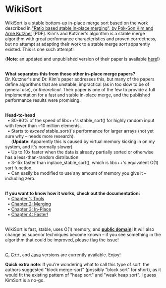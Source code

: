 WikiSort
======

WikiSort is a stable bottom-up in-place merge sort based on the work described in ["Ratio based stable in-place merging", by Pok-Son Kim and Arne Kutzner](http://ak.hanyang.ac.kr/papers/tamc2008.pdf) [PDF]. Kim's and Kutzner's algorithm is a stable merge algorithm with great performance characteristics and proven correctness, but no attempt at adapting their work to a stable merge *sort* apparently existed. This is one such attempt!

(**Note**: an updated and unpublished version of their paper is available [here](http://ak.hanyang.ac.kr/papers/performant-in-place-merging.pdf)!)<br/><br/>

**What separates this from those other in-place merge papers?**<br/>
Dr. Kutzner's and Dr. Kim's paper addresses this, but many of the papers define algorithms that are unstable, impractical (as in too slow to be of general use), or <i>theoretical</i>. Their paper is one of the few to provide a full implementation for a fast and stable in-place merge, and the published performance results were promising.<br/><br/>

**Head-to-head**<br/>
&nbsp;&nbsp;• 80-90% of the speed of libc++'s stable_sort() for highly random input with fewer than ~10 million elements.<br/>
&nbsp;&nbsp;• Starts to *exceed* stable_sort()'s performance for larger arrays (not yet sure why – needs more research).<br/>
&nbsp;&nbsp;&nbsp;&nbsp;&nbsp;(**Update**: Apparently this is caused by virtual memory kicking in on my system, and it's normally slower)<br/>
&nbsp;&nbsp;• Up to 10x faster when the data is already partially sorted or otherwise has a less-than-random distribution.<br/>
&nbsp;&nbsp;• 3-15x faster than inplace_stable_sort(), which is libc++'s equivalent O(1) sort function.<br/>
&nbsp;&nbsp;• Can easily be modified to use any amount of memory you give it – including zero.<br/><br/>

**If you want to know how it works, check out the documentation:**<br/>
&nbsp;&nbsp;• [Chapter 1: Tools](https://github.com/BonzaiThePenguin/WikiSort/blob/master/Chapter%201.%20Tools.md)<br/>
&nbsp;&nbsp;• [Chapter 2: Merging](https://github.com/BonzaiThePenguin/WikiSort/blob/master/Chapter%202.%20Merging.md)<br/>
&nbsp;&nbsp;• [Chapter 3: In-Place](https://github.com/BonzaiThePenguin/WikiSort/blob/master/Chapter%203.%20In-Place.md)<br/>
&nbsp;&nbsp;• [Chapter 4: Faster!](https://github.com/BonzaiThePenguin/WikiSort/blob/master/Chapter%204.%20Faster!.md)<br/><br/>

WikiSort is fast, stable, uses O(1) memory, and **[public domain](https://github.com/BonzaiThePenguin/WikiSort/blob/master/LICENSE)**! It will also change as superior techniques become known – if you see something in the algorithm that could be improved, please flag the issue!<br/><br/>

[C](https://github.com/BonzaiThePenguin/WikiSort/blob/master/WikiSort.c), [C++](https://github.com/BonzaiThePenguin/WikiSort/blob/master/WikiSort.cpp), and [Java](https://github.com/BonzaiThePenguin/WikiSort/blob/master/WikiSort.java) versions are currently available. Enjoy!

**Quick extra note**: If you're wondering what to call this type of sort, the authors suggested "block merge-sort" (possibly "block sort" for short), as it would fit the existing pattern of "heap sort" and "weak heap sort". I guess KimSort is a no-go.
